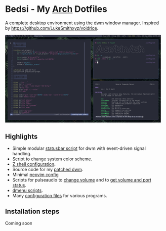 # Bedsi - My [Arch](https://archlinux.org/) Dotfiles

A complete desktop environment using the [dwm](https://dwm.suckless.org/) window manager. Inspired by https://github.com/LukeSmithxyz/voidrice.

![Screenshot](https://github.com/simtd/bedsi-de/blob/main/Pictures/screenshot.png)

## Highlights
* Simple modular [statusbar script](https://github.com/simtd/bedsi-de/blob/main/.local/bin/statusbar/dwm-status) for dwm with event-driven signal handling.
* [Script](https://github.com/simtd/bedsi-de/blob/main/.local/bin/theme-changer) to change system color scheme.
* [Z shell configuration](https://github.com/simtd/bedsi-de/blob/main/.config/zsh/.zshrc).
* Source code for my [patched dwm](https://github.com/simtd/bedsi-de/tree/main/.local/src/dwm-patched).
* Minimal [neovim config](https://github.com/simtd/bedsi-de/blob/main/.config/nvim/init.vim)
* Scripts for pulseaudio to [change volume](https://github.com/simtd/bedsi-de/blob/main/.local/bin/volume-control) and to [get volume and port status](https://github.com/simtd/bedsi-de/blob/main/.local/bin/statusbar/sb-volume).
* [dmenu scripts](https://github.com/simtd/bedsi-de/tree/main/.local/bin/dmenu).
* Many [configuration files](https://github.com/simtd/bedsi-de/tree/main/.config) for various programs.

## Installation steps
Coming soon
